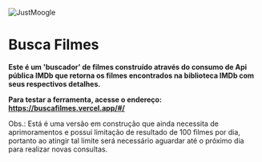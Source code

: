 ![JustMoogle](https://user-images.githubusercontent.com/69733242/194970414-62c925e2-4161-47c3-820c-3e0adc164085.png)

# Busca Filmes
**Este é um 'buscador' de filmes construído através do consumo de Api pública IMDb que retorna os filmes encontrados na biblioteca IMDb com seus respectivos detalhes.**

**Para testar a ferramenta, acesse o endereço: https://buscafilmes.vercel.app/#/**


Obs.: Está é uma versão em construção que ainda necessita de aprimoramentos e possui limitação de resultado de 100 filmes por dia, portanto ao atingir tal limite será necessário aguardar até o próximo dia para realizar novas consultas.
